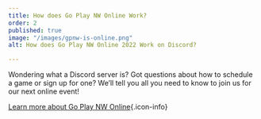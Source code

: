 ```yaml
---
title: How does Go Play NW Online Work?
order: 2
published: true
image: "/images/gpnw-is-online.png"
alt: How does Go Play NW Online 2022 Work on Discord?

---
```

Wondering what a Discord server is? Got questions about how to schedule a game or sign up for one? We’ll tell you all you need to know to join us for our next online event!

[Learn more about Go Play NW Online](/blog/2022-05-06-2/){.icon-info}